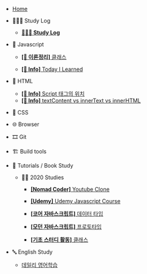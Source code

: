 - [Home](/)

* 👩🏻‍💻 Study Log

  - [**👩🏻‍💻 Study Log**](/Study-log/study-log.md)

- 🍊 Javascript

  - [**[📝 이론정리]** 클래스](/javascript/class.md)

  - [**[👻 Info]** Today I Learned](/Study-log/2020-Dec-14.md)

- 🚂 HTML

  - [**[👻 Info]** Script 태그의 위치](/html/script태그의_위치.md)
  - [**[👻 Info]** textContent vs innerText vs innerHTML](/html/../../html/textcontent_innertext_innerhtml.md)

- 💅 CSS

- 🌐 Browser

- 🎞 Git

- 🏗 Build tools

- 📝 Tutorials / Book Study

  - 🧚‍♀️ 2020 Studies

    - [**[Nomad Coder]** Youtube Clone](/tutorials/youtubeClone.md)

    - [**[Udemy]** Udemy Javascript Course](/tutorials/유데미-자바스크립트-코스/Udemy_javascript_class.md)

    - [**[코어 자바스크립트]** 데이터 타입](/tutorials/자바스크립트_기초_스터디/01.데이터_타입.md)

    - [**[모던 자바스크립트]** 프로토타입](/javascript/prototype.md)

    - [**[기초 스터디 활동]** 클래스](/tutorials/자바스크립트_기초_스터디/07.클래스.md)

- 🔤 English Study

  - [데일리 영어학습](/English-study/Eng-2020-Dec-15.md)

